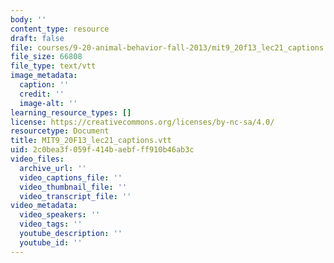 ```yaml
---
body: ''
content_type: resource
draft: false
file: courses/9-20-animal-behavior-fall-2013/mit9_20f13_lec21_captions.vtt
file_size: 66808
file_type: text/vtt
image_metadata:
  caption: ''
  credit: ''
  image-alt: ''
learning_resource_types: []
license: https://creativecommons.org/licenses/by-nc-sa/4.0/
resourcetype: Document
title: MIT9_20F13_lec21_captions.vtt
uid: 2c0bea3f-059f-414b-aebf-ff910b46ab3c
video_files:
  archive_url: ''
  video_captions_file: ''
  video_thumbnail_file: ''
  video_transcript_file: ''
video_metadata:
  video_speakers: ''
  video_tags: ''
  youtube_description: ''
  youtube_id: ''
---
```

